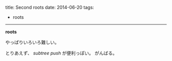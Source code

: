 title: Second roots
date: 2014-06-20
tags:
  - roots
---

**roots**

やっぱりいろいろ難しい。

とりあえず、 *subtree push* が便利っぽい。
がんばる。

